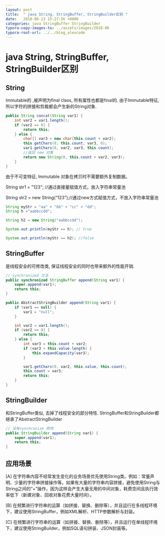 ```yaml
---
layout: post
title:  " java String, StringBuffer, StringBuilder区别 "
date:   2018-06-13 15:27:56 +0800
categories: java StringBuffer StringBuilder
typora-copy-images-to: ../assets/images/2018-06
typora-root-url: ../../blog_alexcode
---
```


# java String, StringBuffer, StringBuilder区别

## String

Immutable的 ,被声明为final class, 所有属性也都是final的.  由于Immutable特征, 所以字符的拼接和剪裁都会产生新的String对象. 

```java
public String concat(String var1) {
    int var2 = var1.length();
    if (var2 == 0) {
        return this;
    } else {
        char[] var3 = new char[this.count + var2];
        this.getChars(0, this.count, var3, 0);
        var1.getChars(0, var2, var3, this.count);
        //返回 new 对象
        return new String(0, this.count + var2, var3);
    }
}
```



由于不可变特征, Immutable 对象在拷贝时不需要额外复制数据。



String str1 = "123"; //通过直接量赋值方式，放入字符串常量池 

String str2 = new String(“123”);//通过new方式赋值方式，不放入字符串常量池



```java
String myStr = "aa" + "bb" + "cc" + "dd";
String h ="aabbccdd";

String h2 = new String("aabbccdd");

System.out.println(myStr == h); // true

System.out.println(myStr == h2); //false
```

 

## StringBuffer

是线程安全的可修改类,  保证线程安全的同时也带来额外的性能开销. 

```java
// synchronized 方法
public synchronized StringBuffer append(String var1) {
    super.append(var1);
    return this;
}
```

```java
public AbstractStringBuilder append(String var1) {
    if (var1 == null) {
        var1 = "null";
    }

    int var2 = var1.length();
    if (var2 == 0) {
        return this;
    } else {
        int var3 = this.count + var2;
        if (var3 > this.value.length) {
            this.expandCapacity(var3);
        }

        var1.getChars(0, var2, this.value, this.count);
        this.count = var3;
        return this;
    }
}
```



## StringBuilder

和StringBuffer类似, 去掉了线程安全的部分特性.  StringBuffer和StringBuilder都继承了AbstractStringBuilder

```java
// 没有synchronize 修饰
public StringBuilder append(String var1) {
    super.append(var1);
    return this;
}
```



## 应用场景

[A] 在字符串内容不经常发生变化的业务场景优先使用String类。例如：常量声明、少量的字符串拼接操作等。如果有大量的字符串内容拼接，避免使用String与String之间的“+”操作，因为这样会产生大量无用的中间对象，耗费空间且执行效率低下（新建对象、回收对象花费大量时间）。 



 [B] 在频繁进行字符串的运算（如拼接、替换、删除等），并且运行在多线程环境下，建议使用StringBuffer，例如XML解析、HTTP参数解析与封装。 



 [C] 在频繁进行字符串的运算（如拼接、替换、删除等），并且运行在单线程环境下，建议使用StringBuilder，例如SQL语句拼装、JSON封装等。 